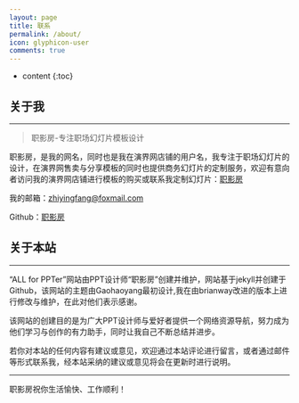 ```yaml
---
layout: page
title: 联系
permalink: /about/
icon: glyphicon-user
comments: true
---
```


* content
{:toc}


## 关于我

----

> 职影房-专注职场幻灯片模板设计

职影房，是我的网名，同时也是我在演界网店铺的用户名，我专注于职场幻灯片的设计，在演界网售卖与分享模板的同时也提供商务幻灯片的定制服务，欢迎有意向者访问我的演界网店铺进行模板的购买或联系我定制幻灯片：[职影房](http://zyf.yanj.cn)

我的邮箱：zhiyingfang@foxmail.com

Github：[职影房](https://github.com/zhiyingfang)

## 关于本站  

----

“ALL for PPTer”网站由PPT设计师“职影房”创建并维护，网站基于jekyll并创建于Github，该网站的主题由Gaohaoyang最初设计,我在由brianway改进的版本上进行修改与维护，在此对他们表示感谢。

该网站的创建目的是为广大PPT设计师与爱好者提供一个网络资源导航，努力成为他们学习与创作的有力助手，同时让我自己不断总结并进步。

若你对本站的任何内容有建议或意见，欢迎通过本站评论进行留言，或者通过邮件等形式联系我，经本站采纳的建议或意见将会在更新时进行说明。

---

职影房祝你生活愉快、工作顺利！



